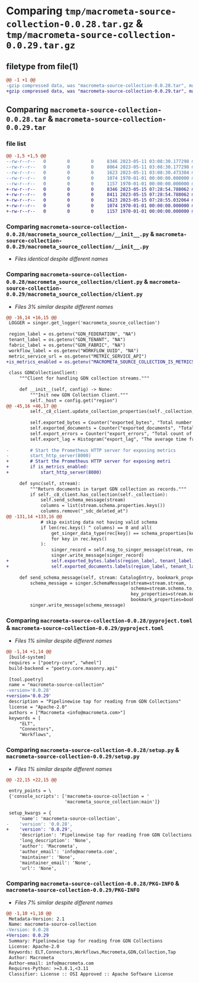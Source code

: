 # Comparing `tmp/macrometa-source-collection-0.0.28.tar.gz` & `tmp/macrometa-source-collection-0.0.29.tar.gz`

## filetype from file(1)

```diff
@@ -1 +1 @@
-gzip compressed data, was "macrometa-source-collection-0.0.28.tar", max compression
+gzip compressed data, was "macrometa-source-collection-0.0.29.tar", max compression
```

## Comparing `macrometa-source-collection-0.0.28.tar` & `macrometa-source-collection-0.0.29.tar`

### file list

```diff
@@ -1,5 +1,5 @@
--rw-r--r--   0        0        0     8346 2023-05-11 03:08:30.177298 macrometa-source-collection-0.0.28/macrometa_source_collection/__init__.py
--rw-r--r--   0        0        0     8064 2023-05-11 03:08:30.177298 macrometa-source-collection-0.0.28/macrometa_source_collection/client.py
--rw-r--r--   0        0        0     1623 2023-05-11 03:08:30.473304 macrometa-source-collection-0.0.28/pyproject.toml
--rw-r--r--   0        0        0     1074 1970-01-01 00:00:00.000000 macrometa-source-collection-0.0.28/setup.py
--rw-r--r--   0        0        0     1157 1970-01-01 00:00:00.000000 macrometa-source-collection-0.0.28/PKG-INFO
+-rw-r--r--   0        0        0     8346 2023-05-15 07:28:54.788062 macrometa-source-collection-0.0.29/macrometa_source_collection/__init__.py
+-rw-r--r--   0        0        0     8411 2023-05-15 07:28:54.788062 macrometa-source-collection-0.0.29/macrometa_source_collection/client.py
+-rw-r--r--   0        0        0     1623 2023-05-15 07:28:55.032064 macrometa-source-collection-0.0.29/pyproject.toml
+-rw-r--r--   0        0        0     1074 1970-01-01 00:00:00.000000 macrometa-source-collection-0.0.29/setup.py
+-rw-r--r--   0        0        0     1157 1970-01-01 00:00:00.000000 macrometa-source-collection-0.0.29/PKG-INFO
```

### Comparing `macrometa-source-collection-0.0.28/macrometa_source_collection/__init__.py` & `macrometa-source-collection-0.0.29/macrometa_source_collection/__init__.py`

 * *Files identical despite different names*

### Comparing `macrometa-source-collection-0.0.28/macrometa_source_collection/client.py` & `macrometa-source-collection-0.0.29/macrometa_source_collection/client.py`

 * *Files 3% similar despite different names*

```diff
@@ -16,14 +16,15 @@
 LOGGER = singer.get_logger('macrometa_source_collection')
 
 region_label = os.getenv("GDN_FEDERATION", "NA")
 tenant_label = os.getenv("GDN_TENANT", "NA")
 fabric_label = os.getenv("GDN_FABRIC", "NA")
 workflow_label = os.getenv("WORKFLOW_UUID", "NA")
 metric_service_url = os.getenv("METRIC_SERVICE_API")
+is_metrics_enabled = os.getenv("MACROMETA_SOURCE_COLLECTION_IS_METRICS_ENABLED", False)
 
 class GDNCollectionClient:
     """Client for handling GDN collection streams."""
 
     def __init__(self, config) -> None:
         """Init new GDN Collection Client."""
         self._host = config.get("region")
@@ -45,16 +46,17 @@
         self._c8_client.update_collection_properties(self._collection, has_stream=True)
 
         self.exported_bytes = Counter("exported_bytes", "Total number of bytes exported from GDN collections", ['region', 'tenant', 'fabric', 'workflow'])
         self.exported_documents = Counter("exported_documents", "Total number of documents exported from GDN collections", ['region', 'tenant', 'fabric', 'workflow'])
         self.export_errors = Counter("export_errors", "Total count of errors while exporting data from GDN collections", ['region', 'tenant', 'fabric', 'workflow'])
         self.export_lag = Histogram("export_lag", "The average time from when the data changes in GDN collections are reflected in external data sources", ['region', 'tenant', 'fabric', 'workflow'])
         
-        # Start the Prometheus HTTP server for exposing metrics
-        start_http_server(8000)
+        # Start the Prometheus HTTP server for exposing metri
+        if is_metrics_enabled:
+            start_http_server(8000)
 
     def sync(self, stream):
         """Return documents in target GDN collection as records."""
         if self._c8_client.has_collection(self._collection):
             self.send_schema_message(stream)
             columns = list(stream.schema.properties.keys())
             columns.remove("_sdc_deleted_at")
@@ -131,14 +133,16 @@
             # skip existing data not having valid schema
             if len(rec.keys() ^ columns) == 0 and all(
                 get_singer_data_type(rec[key]) == schema_properties[key].type
                 for key in rec.keys()
             ):
                 singer_record = self.msg_to_singer_message(stream, rec, None, utils.now())
                 singer.write_message(singer_record)
+                self.exported_bytes.labels(region_label, tenant_label, fabric_label, workflow_label).inc(len(rec))
+                self.exported_documents.labels(region_label, tenant_label, fabric_label, workflow_label).inc()
 
     def send_schema_message(self, stream: CatalogEntry, bookmark_properties=[]):
         schema_message = singer.SchemaMessage(stream=stream.stream,
                                               schema=stream.schema.to_dict(),
                                               key_properties=stream.key_properties,
                                               bookmark_properties=bookmark_properties)
         singer.write_message(schema_message)
```

### Comparing `macrometa-source-collection-0.0.28/pyproject.toml` & `macrometa-source-collection-0.0.29/pyproject.toml`

 * *Files 1% similar despite different names*

```diff
@@ -1,14 +1,14 @@
 [build-system]
 requires = ["poetry-core", "wheel"]
 build-backend = "poetry.core.masonry.api"
 
 [tool.poetry]
 name = "macrometa-source-collection"
-version='0.0.28'
+version='0.0.29'
 description = "Pipelinewise tap for reading from GDN Collections"
 license = "Apache-2.0"
 authors = ["Macrometa <info@macrometa.com>"]
 keywords = [
     "ELT",
     "Connectors",
     "Workflows",
```

### Comparing `macrometa-source-collection-0.0.28/setup.py` & `macrometa-source-collection-0.0.29/setup.py`

 * *Files 1% similar despite different names*

```diff
@@ -22,15 +22,15 @@
 
 entry_points = \
 {'console_scripts': ['macrometa-source-collection = '
                      'macrometa_source_collection:main']}
 
 setup_kwargs = {
     'name': 'macrometa-source-collection',
-    'version': '0.0.28',
+    'version': '0.0.29',
     'description': 'Pipelinewise tap for reading from GDN Collections',
     'long_description': 'None',
     'author': 'Macrometa',
     'author_email': 'info@macrometa.com',
     'maintainer': 'None',
     'maintainer_email': 'None',
     'url': 'None',
```

### Comparing `macrometa-source-collection-0.0.28/PKG-INFO` & `macrometa-source-collection-0.0.29/PKG-INFO`

 * *Files 7% similar despite different names*

```diff
@@ -1,10 +1,10 @@
 Metadata-Version: 2.1
 Name: macrometa-source-collection
-Version: 0.0.28
+Version: 0.0.29
 Summary: Pipelinewise tap for reading from GDN Collections
 License: Apache-2.0
 Keywords: ELT,Connectors,Workflows,Macrometa,GDN,Collection,Tap
 Author: Macrometa
 Author-email: info@macrometa.com
 Requires-Python: >=3.8.1,<3.11
 Classifier: License :: OSI Approved :: Apache Software License
```

